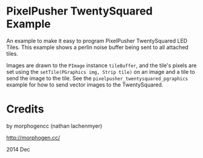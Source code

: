 # PixelPusher TwentySquared Example

An example to make it easy to program PixelPusher TwentySquared LED Tiles.  This example shows a perlin noise buffer being sent to all attached tiles.

Images are drawn to the `PImage` instance `tileBuffer`, and the tile's pixels are set using the `setTile(PGraphics img, Strip tile)` on an image and a tile to send the image to the tile.  See the `pixelpusher_twentysquared_pgraphics` example for how to send vector images to the TwentySquared.

# Credits
by morphogencc (nathan lachenmyer)

http://morphogen.cc/

2014 Dec
